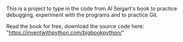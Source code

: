 This is a project to type in the code from Al Seigart's book to practice debugging, 
experiment with the programs and to practice Git. 

Read the book for free, download the source code here:
"https://inventwithpython.com/bigbookpython/"
